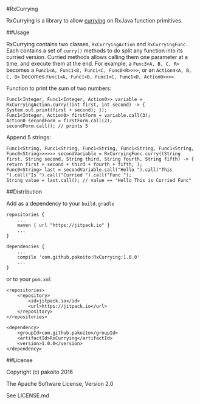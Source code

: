 #RxCurrying

RxCurrying is a library to allow [currying](https://en.wikipedia.org/wiki/Currying) on RxJava function primitives.

##Usage

RxCurrying contains two classes, `RxCurryingAction` and `RxCurryingFunc`. Each contains a set of `curry()` methods to do split any function into its curried version. Curried methods allows calling them one parameter at a time, and execute them at the end. For example, a `Func3<A, B, C, R>` becomes a `Func1<A, Func1<B, Func1<C, Func0<R>>>>`, or an `Action4<A, B, C, D>` becomes `Func1<A, Func1<B, Func1<C, Func1<D, Action0>>>>`.

Function to print the sum of two numbers:
```
Func1<Integer, Func1<Integer, Action0>> variable = RxCurryingAction.curry((int first, int second) -> { System.out.print(first + second); });
Func1<Integer, Action0> firstForm = variable.call(3);
Action0 secondForm = firstForm.call(2);
secondForm.call(); // prints 5
```

Append 5 strings:
```
Func1<String, Func1<String, Func1<String, Func1<String, Func1<String, Func0<String>>>>>> secondVariable = RxCurryingFunc.curry((String first, String second, String third, String fourth, String fifth) -> { return first + second + third + fourth + fifth; );
Func0<String> last = secondVariable.call("Hello ").call("This ").call("Is ").call("Curried ").call("Func ");
String value = last.call(); // value == "Hello This is Curried Func"
```

##Distribution

Add as a dependency to your `build.gradle`

    repositories {
        ...
        maven { url "https://jitpack.io" }
        ...
    }
    
    dependencies {
        ...
        compile 'com.github.pakoito:RxCurrying:1.0.0'
        ...
    }

or to your `pom.xml`

    <repositories>
        <repository>
            <id>jitpack.io</id>
            <url>https://jitpack.io</url>
        </repository>
    </repositories>
    
    <dependency>
        <groupId>com.github.pakoito</groupId>
        <artifactId>RxCurrying</artifactId>
        <version>1.0.0</version>
    </dependency>

##License

Copyright (c) pakoito 2016

The Apache Software License, Version 2.0

See LICENSE.md